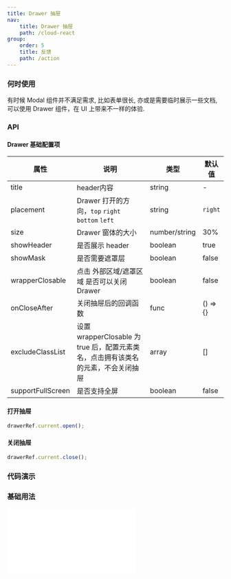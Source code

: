 ```yaml
---
title: Drawer 抽屉
nav:
    title: Drawer 抽屉
    path: /cloud-react
group:
    order: 5
    title: 反馈
    path: /action
---
```


### 何时使用
有时候 Modal 组件并不满足需求, 比如表单很长, 亦或是需要临时展示一些文档, 可以使用 Drawer 组件，在 UI 上带来不一样的体验.

### API

#### Drawer 基础配置项

| 属性           | 说明                    | 类型              | 默认值 
| -------------- | ---------------------- | ----------------- | ------ |
| title |  header内容  |  string  |   -  | |
| placement | Drawer 打开的方向，`top` `right` `bottom` `left`   |  string  |   `right`   | |
| size | Drawer 窗体的大小   |  number/string  |   30%  | |
| showHeader |  是否展示	header  |  boolean  |   true  | |
| showMask | 是否需要遮罩层    | boolean   |   false   | |
| wrapperClosable |  点击 外部区域/遮罩区域 是否可以关闭 Drawer	  |  boolean  |   false  | |
| onCloseAfter |  关闭抽屉后的回调函数	  |  func  |   () => {}  | |
| excludeClassList |  设置 wrapperClosable 为 true 后，配置元素类名，点击拥有该类名的元素，不会关闭抽屉	  |  array  |   []  | |
| supportFullScreen |  是否支持全屏	  |  boolean  |   false  | |

#### 打开抽屉
```js
drawerRef.current.open();
```

#### 关闭抽屉
```js
drawerRef.current.close();
```

### 代码演示

### 基础用法

<embed src="@components/drawer/demos/basic.md" />
